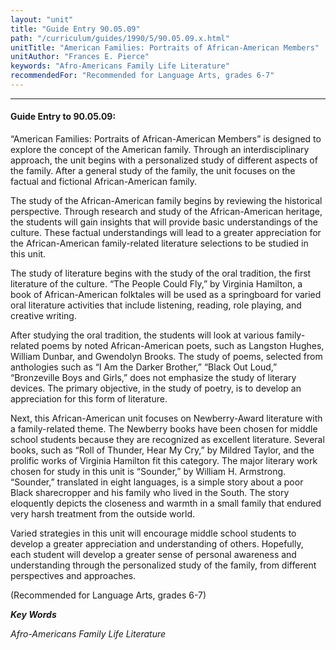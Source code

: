 ```yaml
---
layout: "unit"
title: "Guide Entry 90.05.09"
path: "/curriculum/guides/1990/5/90.05.09.x.html"
unitTitle: "American Families: Portraits of African-American Members"
unitAuthor: "Frances E. Pierce"
keywords: "Afro-Americans Family Life Literature"
recommendedFor: "Recommended for Language Arts, grades 6-7"
---
```

<body>
<hr/>
<h4>
Guide Entry to 90.05.09:
</h4>
“American Families: Portraits of African-American Members” is designed to explore the concept of the American family. Through an interdisciplinary approach, the unit begins with a personalized study of different aspects of the family. After a general study of the family, the unit focuses on the factual and fictional African-American family.
<p>
The study of the African-American family begins by reviewing the historical perspective. Through research and study of the African-American heritage, the students will gain insights that will provide basic understandings of the culture. These factual understandings will lead to a greater appreciation for the African-American family-related literature selections to be studied in this unit.
</p>
<p>
The study of literature begins with the study of the oral tradition, the first literature of the culture. “The People Could Fly,” by Virginia Hamilton, a book of African-American folktales will be used as a springboard for varied oral literature activities that include listening, reading, role playing, and creative writing.
</p>
<p>
After studying the oral tradition, the students will look at various family-related poems by noted African-American poets, such as Langston Hughes, William Dunbar, and Gwendolyn Brooks. The study of poems, selected from anthologies such as “I Am the Darker Brother,” “Black Out Loud,” “Bronzeville Boys and Girls,” does not emphasize the study of literary devices. The primary objective, in the study of poetry, is to develop an appreciation for this form of literature.
</p>
<p>
Next, this African-American unit focuses on Newberry-Award literature with a family-related theme. The Newberry books have been chosen for middle school students because they are recognized as excellent literature. Several books, such as “Roll of Thunder, Hear My Cry,” by Mildred Taylor, and the prolific works of Virginia Hamilton fit this category. The major literary work chosen for study in this unit is “Sounder,” by William H. Armstrong. “Sounder,” translated in eight languages, is a simple story about a poor Black sharecropper and his family who lived in the South. The story eloquently depicts the closeness and warmth in a small family that endured very harsh treatment from the outside world.
</p>
<p>
Varied strategies in this unit will encourage middle school students to develop a greater appreciation and understanding of others. Hopefully, each student will develop a greater sense of personal awareness and understanding through the personalized study of the family, from different perspectives and approaches.
</p>
<p>
(Recommended for Language Arts, grades 6-7)
</p>
<p>
<b>
<i>
Key Words
</i>
</b>
<br/>
</p>
<p>
<i>
Afro-Americans Family Life Literature
</i>
</p>
</body>